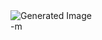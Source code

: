 <img src="http://www.h-master.net/web2.0/image/(reflect)Poopr_Scoopr.png" alt="Generated Image" />
<br/>
-m